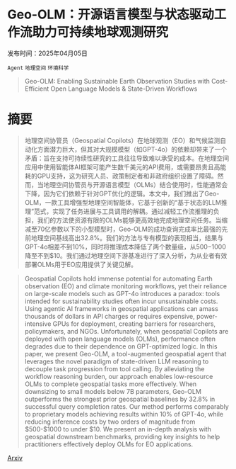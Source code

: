 # Geo-OLM：开源语言模型与状态驱动工作流助力可持续地球观测研究

发布时间：2025年04月05日

`Agent` `地理空间` `环境科学`

> Geo-OLM: Enabling Sustainable Earth Observation Studies with Cost-Efficient Open Language Models & State-Driven Workflows

# 摘要

> 地理空间协管员（Geospatial Copilots）在地球观测（EO）和气候监测自动化方面潜力巨大，但其对大规模模型（如GPT-4o）的依赖却带来了一个矛盾：旨在支持可持续性研究的工具往往导致难以承受的成本。在地理空间应用中使用智能体AI框架可能产生数千美元的API费用，或需要昂贵且高能耗的GPU支持，这为研究人员、政策制定者和非政府组织设置了障碍。然而，当地理空间协管员与开源语言模型（OLMs）结合使用时，性能通常会下降，因为它们依赖于针对GPT优化的逻辑。本文中，我们推出了Geo-OLM，一款工具增强型地理空间智能体，它基于创新的“基于状态的LLM推理”范式，实现了任务进展与工具调用的解耦。通过减轻工作流推理的负担，我们的方法使资源有限的OLMs能够更高效地完成地理空间任务。当缩减至70亿参数以下的小型模型时，Geo-OLM的成功查询完成率比最强的先前地理空间基线高出32.8%。我们的方法与专有模型的表现相当，结果与GPT-4o相差不到10%，同时将推理成本降低了两个数量级，从$500-$1000降至不到$10。我们通过地理空间下游基准进行了深入分析，为从业者有效部署OLMs用于EO应用提供了关键见解。

> Geospatial Copilots hold immense potential for automating Earth observation (EO) and climate monitoring workflows, yet their reliance on large-scale models such as GPT-4o introduces a paradox: tools intended for sustainability studies often incur unsustainable costs. Using agentic AI frameworks in geospatial applications can amass thousands of dollars in API charges or requires expensive, power-intensive GPUs for deployment, creating barriers for researchers, policymakers, and NGOs. Unfortunately, when geospatial Copilots are deployed with open language models (OLMs), performance often degrades due to their dependence on GPT-optimized logic. In this paper, we present Geo-OLM, a tool-augmented geospatial agent that leverages the novel paradigm of state-driven LLM reasoning to decouple task progression from tool calling. By alleviating the workflow reasoning burden, our approach enables low-resource OLMs to complete geospatial tasks more effectively. When downsizing to small models below 7B parameters, Geo-OLM outperforms the strongest prior geospatial baselines by 32.8% in successful query completion rates. Our method performs comparably to proprietary models achieving results within 10% of GPT-4o, while reducing inference costs by two orders of magnitude from \$500-\$1000 to under \$10. We present an in-depth analysis with geospatial downstream benchmarks, providing key insights to help practitioners effectively deploy OLMs for EO applications.

[Arxiv](https://arxiv.org/abs/2504.04319)